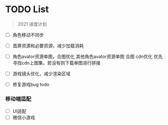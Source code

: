 TODO List
===
> 2021 进度计划
- [ ] 角色移动不同步
- [ ] 首屏资源和必要资源，减少加载消耗
- [ ] 角色avator资源单图，合图优化 其他角色avator资源单图 合图 cdn优化 优先寻找cdn上图集，若没有则下载单图进行拼接
- [ ] 游戏镜头优化，减少渲染区域
- [ ] 修复游戏bug todo


### 移动端适配
- [ ] UI适配
- [ ] 微信小游戏
